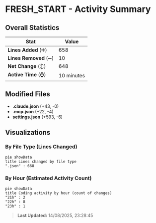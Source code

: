 # FRESH_START - Activity Summary 

## Overall Statistics

| Stat                   | Value                                                             |
| ---------------------- | ----------------------------------------------------------------- |
| **Lines Added** (➕)   | 658                                          |
| **Lines Removed** (➖) | 10                                        |
| **Net Change** (↕)    | 648                |
| **Active Time** (⌚)   | 10 minutes |


## Modified Files
- **.claude.json** (+43, -0)
- **.mcp.json** (+22, -4)
- **settings.json** (+593, -6)

## Visualizations

### By File Type (Lines Changed)

```mermaid
pie showData
title Lines changed by file type
".json" : 668
```

### By Hour (Estimated Activity Count)

```mermaid
pie showData
title Coding activity by hour (count of changes)
"21h" : 2
"22h" : 8
"23h" : 1
```


> **Last Updated:** 14/08/2025, 23:28:45